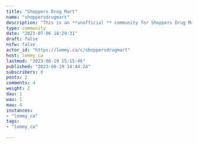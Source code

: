 ```yaml
---
title: "Shoppers Drug Mart" 
name: "shoppersdrugmart"
description: "This is an **unofficial ** community for Shoppers Drug Mart. Please feel free to talk about promotions, shopping experience, shopping tips and tricks, PC points tricks, etc.RULESFollow lemmy.ca rulesIf you'd like to talk about /c/shoppersdrugmart, please add tag [META]"
type: community
date: "2023-07-06 18:29:31"
draft: false
nsfw: false
actor_id: "https://lemmy.ca/c/shoppersdrugmart"
host: lemmy.ca
lastmod: "2023-06-19 15:15:46"
published: "2023-06-19 14:44:24"
subscribers: 8
posts: 2
comments: 4
weight: 2
dau: 1
wau: 1
mau: 4
instances:
- "lemmy_ca"
tags: 
- "lemmy_ca"

---
```

